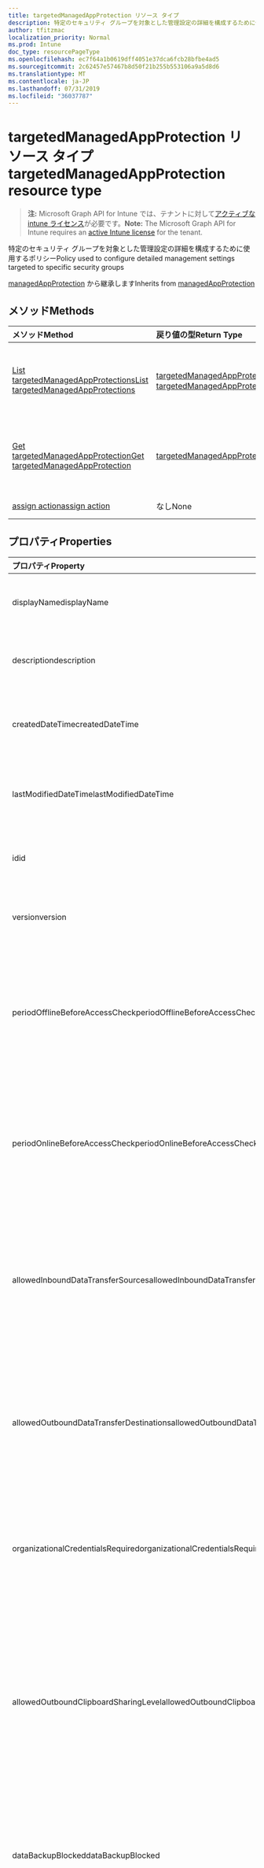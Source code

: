 ```yaml
---
title: targetedManagedAppProtection リソース タイプ
description: 特定のセキュリティ グループを対象とした管理設定の詳細を構成するために使用するポリシー
author: tfitzmac
localization_priority: Normal
ms.prod: Intune
doc_type: resourcePageType
ms.openlocfilehash: ec7f64a1b0619dff4051e37dca6fcb28bfbe4ad5
ms.sourcegitcommit: 2c62457e57467b8d50f21b255b553106a9a5d8d6
ms.translationtype: MT
ms.contentlocale: ja-JP
ms.lasthandoff: 07/31/2019
ms.locfileid: "36037787"
---
```

# <a name="targetedmanagedappprotection-resource-type"></a><span data-ttu-id="c180c-103">targetedManagedAppProtection リソース タイプ</span><span class="sxs-lookup"><span data-stu-id="c180c-103">targetedManagedAppProtection resource type</span></span>

> <span data-ttu-id="c180c-104">**注:** Microsoft Graph API for Intune では、テナントに対して[アクティブな intune ライセンス](https://go.microsoft.com/fwlink/?linkid=839381)が必要です。</span><span class="sxs-lookup"><span data-stu-id="c180c-104">**Note:** The Microsoft Graph API for Intune requires an [active Intune license](https://go.microsoft.com/fwlink/?linkid=839381) for the tenant.</span></span>

<span data-ttu-id="c180c-105">特定のセキュリティ グループを対象とした管理設定の詳細を構成するために使用するポリシー</span><span class="sxs-lookup"><span data-stu-id="c180c-105">Policy used to configure detailed management settings targeted to specific security groups</span></span>


<span data-ttu-id="c180c-106">[managedAppProtection](../resources/intune-mam-managedappprotection.md) から継承します</span><span class="sxs-lookup"><span data-stu-id="c180c-106">Inherits from [managedAppProtection](../resources/intune-mam-managedappprotection.md)</span></span>

## <a name="methods"></a><span data-ttu-id="c180c-107">メソッド</span><span class="sxs-lookup"><span data-stu-id="c180c-107">Methods</span></span>
|<span data-ttu-id="c180c-108">メソッド</span><span class="sxs-lookup"><span data-stu-id="c180c-108">Method</span></span>|<span data-ttu-id="c180c-109">戻り値の型</span><span class="sxs-lookup"><span data-stu-id="c180c-109">Return Type</span></span>|<span data-ttu-id="c180c-110">説明</span><span class="sxs-lookup"><span data-stu-id="c180c-110">Description</span></span>|
|:---|:---|:---|
|[<span data-ttu-id="c180c-111">List targetedManagedAppProtections</span><span class="sxs-lookup"><span data-stu-id="c180c-111">List targetedManagedAppProtections</span></span>](../api/intune-mam-targetedmanagedappprotection-list.md)|<span data-ttu-id="c180c-112">[targetedManagedAppProtection](../resources/intune-mam-targetedmanagedappprotection.md) コレクション</span><span class="sxs-lookup"><span data-stu-id="c180c-112">[targetedManagedAppProtection](../resources/intune-mam-targetedmanagedappprotection.md) collection</span></span>|<span data-ttu-id="c180c-113">[targetedManagedAppProtection](../resources/intune-mam-targetedmanagedappprotection.md) オブジェクトのプロパティとリレーションシップをリストします。</span><span class="sxs-lookup"><span data-stu-id="c180c-113">List properties and relationships of the [targetedManagedAppProtection](../resources/intune-mam-targetedmanagedappprotection.md) objects.</span></span>|
|[<span data-ttu-id="c180c-114">Get targetedManagedAppProtection</span><span class="sxs-lookup"><span data-stu-id="c180c-114">Get targetedManagedAppProtection</span></span>](../api/intune-mam-targetedmanagedappprotection-get.md)|[<span data-ttu-id="c180c-115">targetedManagedAppProtection</span><span class="sxs-lookup"><span data-stu-id="c180c-115">targetedManagedAppProtection</span></span>](../resources/intune-mam-targetedmanagedappprotection.md)|<span data-ttu-id="c180c-116">[targetedManagedAppProtection](../resources/intune-mam-targetedmanagedappprotection.md) オブジェクトのプロパティとリレーションシップを読み取ります。</span><span class="sxs-lookup"><span data-stu-id="c180c-116">Read properties and relationships of the [targetedManagedAppProtection](../resources/intune-mam-targetedmanagedappprotection.md) object.</span></span>|
|[<span data-ttu-id="c180c-117">assign action</span><span class="sxs-lookup"><span data-stu-id="c180c-117">assign action</span></span>](../api/intune-mam-targetedmanagedappprotection-assign.md)|<span data-ttu-id="c180c-118">なし</span><span class="sxs-lookup"><span data-stu-id="c180c-118">None</span></span>|<span data-ttu-id="c180c-119">まだ文書化されていません</span><span class="sxs-lookup"><span data-stu-id="c180c-119">Not yet documented</span></span>|

## <a name="properties"></a><span data-ttu-id="c180c-120">プロパティ</span><span class="sxs-lookup"><span data-stu-id="c180c-120">Properties</span></span>
|<span data-ttu-id="c180c-121">プロパティ</span><span class="sxs-lookup"><span data-stu-id="c180c-121">Property</span></span>|<span data-ttu-id="c180c-122">型</span><span class="sxs-lookup"><span data-stu-id="c180c-122">Type</span></span>|<span data-ttu-id="c180c-123">説明</span><span class="sxs-lookup"><span data-stu-id="c180c-123">Description</span></span>|
|:---|:---|:---|
|<span data-ttu-id="c180c-124">displayName</span><span class="sxs-lookup"><span data-stu-id="c180c-124">displayName</span></span>|<span data-ttu-id="c180c-125">String</span><span class="sxs-lookup"><span data-stu-id="c180c-125">String</span></span>|<span data-ttu-id="c180c-126">ポリシーの表示名。</span><span class="sxs-lookup"><span data-stu-id="c180c-126">Policy display name.</span></span> <span data-ttu-id="c180c-127">[managedAppPolicy](../resources/intune-mam-managedapppolicy.md) から継承します</span><span class="sxs-lookup"><span data-stu-id="c180c-127">Inherited from [managedAppPolicy](../resources/intune-mam-managedapppolicy.md)</span></span>|
|<span data-ttu-id="c180c-128">description</span><span class="sxs-lookup"><span data-stu-id="c180c-128">description</span></span>|<span data-ttu-id="c180c-129">String</span><span class="sxs-lookup"><span data-stu-id="c180c-129">String</span></span>|<span data-ttu-id="c180c-130">ポリシーの説明。</span><span class="sxs-lookup"><span data-stu-id="c180c-130">The policy's description.</span></span> <span data-ttu-id="c180c-131">[managedAppPolicy](../resources/intune-mam-managedapppolicy.md) から継承します</span><span class="sxs-lookup"><span data-stu-id="c180c-131">Inherited from [managedAppPolicy](../resources/intune-mam-managedapppolicy.md)</span></span>|
|<span data-ttu-id="c180c-132">createdDateTime</span><span class="sxs-lookup"><span data-stu-id="c180c-132">createdDateTime</span></span>|<span data-ttu-id="c180c-133">DateTimeOffset</span><span class="sxs-lookup"><span data-stu-id="c180c-133">DateTimeOffset</span></span>|<span data-ttu-id="c180c-134">ポリシーが作成された日時。</span><span class="sxs-lookup"><span data-stu-id="c180c-134">The date and time the policy was created.</span></span> <span data-ttu-id="c180c-135">[managedAppPolicy](../resources/intune-mam-managedapppolicy.md) から継承します</span><span class="sxs-lookup"><span data-stu-id="c180c-135">Inherited from [managedAppPolicy](../resources/intune-mam-managedapppolicy.md)</span></span>|
|<span data-ttu-id="c180c-136">lastModifiedDateTime</span><span class="sxs-lookup"><span data-stu-id="c180c-136">lastModifiedDateTime</span></span>|<span data-ttu-id="c180c-137">DateTimeOffset</span><span class="sxs-lookup"><span data-stu-id="c180c-137">DateTimeOffset</span></span>|<span data-ttu-id="c180c-138">ポリシーが変更された最終日時。</span><span class="sxs-lookup"><span data-stu-id="c180c-138">Last time the policy was modified.</span></span> <span data-ttu-id="c180c-139">[managedAppPolicy](../resources/intune-mam-managedapppolicy.md) から継承します</span><span class="sxs-lookup"><span data-stu-id="c180c-139">Inherited from [managedAppPolicy](../resources/intune-mam-managedapppolicy.md)</span></span>|
|<span data-ttu-id="c180c-140">id</span><span class="sxs-lookup"><span data-stu-id="c180c-140">id</span></span>|<span data-ttu-id="c180c-141">文字列</span><span class="sxs-lookup"><span data-stu-id="c180c-141">String</span></span>|<span data-ttu-id="c180c-142">エンティティのキー。</span><span class="sxs-lookup"><span data-stu-id="c180c-142">Key of the entity.</span></span> <span data-ttu-id="c180c-143">[managedAppPolicy](../resources/intune-mam-managedapppolicy.md) から継承します</span><span class="sxs-lookup"><span data-stu-id="c180c-143">Inherited from [managedAppPolicy](../resources/intune-mam-managedapppolicy.md)</span></span>|
|<span data-ttu-id="c180c-144">version</span><span class="sxs-lookup"><span data-stu-id="c180c-144">version</span></span>|<span data-ttu-id="c180c-145">String</span><span class="sxs-lookup"><span data-stu-id="c180c-145">String</span></span>|<span data-ttu-id="c180c-146">エンティティのバージョン。</span><span class="sxs-lookup"><span data-stu-id="c180c-146">Version of the entity.</span></span> <span data-ttu-id="c180c-147">[managedAppPolicy](../resources/intune-mam-managedapppolicy.md) から継承します</span><span class="sxs-lookup"><span data-stu-id="c180c-147">Inherited from [managedAppPolicy](../resources/intune-mam-managedapppolicy.md)</span></span>|
|<span data-ttu-id="c180c-148">periodOfflineBeforeAccessCheck</span><span class="sxs-lookup"><span data-stu-id="c180c-148">periodOfflineBeforeAccessCheck</span></span>|<span data-ttu-id="c180c-149">期間</span><span class="sxs-lookup"><span data-stu-id="c180c-149">Duration</span></span>|<span data-ttu-id="c180c-150">デバイスがインターネットに接続されていないでこの期間が過ぎると、アクセスがチェックされます。</span><span class="sxs-lookup"><span data-stu-id="c180c-150">The period after which access is checked when the device is not connected to the internet.</span></span> <span data-ttu-id="c180c-151">[managedAppProtection](../resources/intune-mam-managedappprotection.md) から継承します</span><span class="sxs-lookup"><span data-stu-id="c180c-151">Inherited from [managedAppProtection](../resources/intune-mam-managedappprotection.md)</span></span>|
|<span data-ttu-id="c180c-152">periodOnlineBeforeAccessCheck</span><span class="sxs-lookup"><span data-stu-id="c180c-152">periodOnlineBeforeAccessCheck</span></span>|<span data-ttu-id="c180c-153">期間</span><span class="sxs-lookup"><span data-stu-id="c180c-153">Duration</span></span>|<span data-ttu-id="c180c-154">デバイスがインターネットに接続されていてこの期間が過ぎると、アクセスがチェックされます。</span><span class="sxs-lookup"><span data-stu-id="c180c-154">The period after which access is checked when the device is connected to the internet.</span></span> <span data-ttu-id="c180c-155">[managedAppProtection](../resources/intune-mam-managedappprotection.md) から継承します</span><span class="sxs-lookup"><span data-stu-id="c180c-155">Inherited from [managedAppProtection](../resources/intune-mam-managedappprotection.md)</span></span>|
|<span data-ttu-id="c180c-156">allowedInboundDataTransferSources</span><span class="sxs-lookup"><span data-stu-id="c180c-156">allowedInboundDataTransferSources</span></span>|[<span data-ttu-id="c180c-157">Managedappdatatransフェリーレベル</span><span class="sxs-lookup"><span data-stu-id="c180c-157">managedAppDataTransferLevel</span></span>](../resources/intune-mam-managedappdatatransferlevel.md)|<span data-ttu-id="c180c-158">データの転送が許可されたソース。</span><span class="sxs-lookup"><span data-stu-id="c180c-158">Sources from which data is allowed to be transferred.</span></span> <span data-ttu-id="c180c-159">[Managedappprotection](../resources/intune-mam-managedappprotection.md)から継承します。</span><span class="sxs-lookup"><span data-stu-id="c180c-159">Inherited from [managedAppProtection](../resources/intune-mam-managedappprotection.md).</span></span> <span data-ttu-id="c180c-160">可能な値は、`allApps`、`managedApps`、`none` です。</span><span class="sxs-lookup"><span data-stu-id="c180c-160">Possible values are: `allApps`, `managedApps`, `none`.</span></span>|
|<span data-ttu-id="c180c-161">allowedOutboundDataTransferDestinations</span><span class="sxs-lookup"><span data-stu-id="c180c-161">allowedOutboundDataTransferDestinations</span></span>|[<span data-ttu-id="c180c-162">Managedappdatatransフェリーレベル</span><span class="sxs-lookup"><span data-stu-id="c180c-162">managedAppDataTransferLevel</span></span>](../resources/intune-mam-managedappdatatransferlevel.md)|<span data-ttu-id="c180c-163">データの転送が許可された宛先。</span><span class="sxs-lookup"><span data-stu-id="c180c-163">Destinations to which data is allowed to be transferred.</span></span> <span data-ttu-id="c180c-164">[Managedappprotection](../resources/intune-mam-managedappprotection.md)から継承します。</span><span class="sxs-lookup"><span data-stu-id="c180c-164">Inherited from [managedAppProtection](../resources/intune-mam-managedappprotection.md).</span></span> <span data-ttu-id="c180c-165">可能な値は、`allApps`、`managedApps`、`none` です。</span><span class="sxs-lookup"><span data-stu-id="c180c-165">Possible values are: `allApps`, `managedApps`, `none`.</span></span>|
|<span data-ttu-id="c180c-166">organizationalCredentialsRequired</span><span class="sxs-lookup"><span data-stu-id="c180c-166">organizationalCredentialsRequired</span></span>|<span data-ttu-id="c180c-167">Boolean</span><span class="sxs-lookup"><span data-stu-id="c180c-167">Boolean</span></span>|<span data-ttu-id="c180c-168">アプリを使用するために組織の資格情報が必要かどうかを示します。</span><span class="sxs-lookup"><span data-stu-id="c180c-168">Indicates whether organizational credentials are required for app use.</span></span> <span data-ttu-id="c180c-169">[managedAppProtection](../resources/intune-mam-managedappprotection.md) から継承します</span><span class="sxs-lookup"><span data-stu-id="c180c-169">Inherited from [managedAppProtection](../resources/intune-mam-managedappprotection.md)</span></span>|
|<span data-ttu-id="c180c-170">allowedOutboundClipboardSharingLevel</span><span class="sxs-lookup"><span data-stu-id="c180c-170">allowedOutboundClipboardSharingLevel</span></span>|[<span data-ttu-id="c180c-171">Managedappクリップボードの Sharinglevel</span><span class="sxs-lookup"><span data-stu-id="c180c-171">managedAppClipboardSharingLevel</span></span>](../resources/intune-mam-managedappclipboardsharinglevel.md)|<span data-ttu-id="c180c-172">管理対象デバイスで、アプリ間でクリップボードを共有できるレベル。</span><span class="sxs-lookup"><span data-stu-id="c180c-172">The level to which the clipboard may be shared between apps on the managed device.</span></span> <span data-ttu-id="c180c-173">[Managedappprotection](../resources/intune-mam-managedappprotection.md)から継承します。</span><span class="sxs-lookup"><span data-stu-id="c180c-173">Inherited from [managedAppProtection](../resources/intune-mam-managedappprotection.md).</span></span> <span data-ttu-id="c180c-174">可能な値は、`allApps`、`managedAppsWithPasteIn`、`managedApps`、`blocked` です。</span><span class="sxs-lookup"><span data-stu-id="c180c-174">Possible values are: `allApps`, `managedAppsWithPasteIn`, `managedApps`, `blocked`.</span></span>|
|<span data-ttu-id="c180c-175">dataBackupBlocked</span><span class="sxs-lookup"><span data-stu-id="c180c-175">dataBackupBlocked</span></span>|<span data-ttu-id="c180c-176">Boolean</span><span class="sxs-lookup"><span data-stu-id="c180c-176">Boolean</span></span>|<span data-ttu-id="c180c-177">管理対象アプリのデータのバックアップがブロックされるかどうかを示します。</span><span class="sxs-lookup"><span data-stu-id="c180c-177">Indicates whether the backup of a managed app's data is blocked.</span></span> <span data-ttu-id="c180c-178">[managedAppProtection](../resources/intune-mam-managedappprotection.md) から継承します</span><span class="sxs-lookup"><span data-stu-id="c180c-178">Inherited from [managedAppProtection](../resources/intune-mam-managedappprotection.md)</span></span>|
|<span data-ttu-id="c180c-179">deviceComplianceRequired</span><span class="sxs-lookup"><span data-stu-id="c180c-179">deviceComplianceRequired</span></span>|<span data-ttu-id="c180c-180">Boolean</span><span class="sxs-lookup"><span data-stu-id="c180c-180">Boolean</span></span>|<span data-ttu-id="c180c-181">デバイスの準拠が必要かどうかを示します。</span><span class="sxs-lookup"><span data-stu-id="c180c-181">Indicates whether device compliance is required.</span></span> <span data-ttu-id="c180c-182">[managedAppProtection](../resources/intune-mam-managedappprotection.md) から継承します</span><span class="sxs-lookup"><span data-stu-id="c180c-182">Inherited from [managedAppProtection](../resources/intune-mam-managedappprotection.md)</span></span>|
|<span data-ttu-id="c180c-183">managedBrowserToOpenLinksRequired</span><span class="sxs-lookup"><span data-stu-id="c180c-183">managedBrowserToOpenLinksRequired</span></span>|<span data-ttu-id="c180c-184">Boolean</span><span class="sxs-lookup"><span data-stu-id="c180c-184">Boolean</span></span>|<span data-ttu-id="c180c-185">管理対象ブラウザー アプリでインターネット リンクを開く必要があるかどうかを示します。</span><span class="sxs-lookup"><span data-stu-id="c180c-185">Indicates whether internet links should be opened in the managed browser app.</span></span> <span data-ttu-id="c180c-186">[managedAppProtection](../resources/intune-mam-managedappprotection.md) から継承します</span><span class="sxs-lookup"><span data-stu-id="c180c-186">Inherited from [managedAppProtection](../resources/intune-mam-managedappprotection.md)</span></span>|
|<span data-ttu-id="c180c-187">saveAsBlocked</span><span class="sxs-lookup"><span data-stu-id="c180c-187">saveAsBlocked</span></span>|<span data-ttu-id="c180c-188">Boolean</span><span class="sxs-lookup"><span data-stu-id="c180c-188">Boolean</span></span>|<span data-ttu-id="c180c-189">ユーザーが保護されたファイルのコピーを保存するために、[名前を付けて保存] メニュー項目を使用できるかどうかを示します。</span><span class="sxs-lookup"><span data-stu-id="c180c-189">Indicates whether users may use the "Save As" menu item to save a copy of protected files.</span></span> <span data-ttu-id="c180c-190">[managedAppProtection](../resources/intune-mam-managedappprotection.md) から継承します</span><span class="sxs-lookup"><span data-stu-id="c180c-190">Inherited from [managedAppProtection](../resources/intune-mam-managedappprotection.md)</span></span>|
|<span data-ttu-id="c180c-191">periodOfflineBeforeWipeIsEnforced</span><span class="sxs-lookup"><span data-stu-id="c180c-191">periodOfflineBeforeWipeIsEnforced</span></span>|<span data-ttu-id="c180c-192">期間</span><span class="sxs-lookup"><span data-stu-id="c180c-192">Duration</span></span>|<span data-ttu-id="c180c-193">アプリがインターネットから切断されている状態を維持できる時間数。この時間を過ぎると管理対象データはすべて消去されます。</span><span class="sxs-lookup"><span data-stu-id="c180c-193">The amount of time an app is allowed to remain disconnected from the internet before all managed data it is wiped.</span></span> <span data-ttu-id="c180c-194">[managedAppProtection](../resources/intune-mam-managedappprotection.md) から継承します</span><span class="sxs-lookup"><span data-stu-id="c180c-194">Inherited from [managedAppProtection](../resources/intune-mam-managedappprotection.md)</span></span>|
|<span data-ttu-id="c180c-195">pinRequired</span><span class="sxs-lookup"><span data-stu-id="c180c-195">pinRequired</span></span>|<span data-ttu-id="c180c-196">Boolean</span><span class="sxs-lookup"><span data-stu-id="c180c-196">Boolean</span></span>|<span data-ttu-id="c180c-197">アプリ レベルの pin が必要かどうかを示します。</span><span class="sxs-lookup"><span data-stu-id="c180c-197">Indicates whether an app-level pin is required.</span></span> <span data-ttu-id="c180c-198">[managedAppProtection](../resources/intune-mam-managedappprotection.md) から継承します</span><span class="sxs-lookup"><span data-stu-id="c180c-198">Inherited from [managedAppProtection](../resources/intune-mam-managedappprotection.md)</span></span>|
|<span data-ttu-id="c180c-199">maximumPinRetries</span><span class="sxs-lookup"><span data-stu-id="c180c-199">maximumPinRetries</span></span>|<span data-ttu-id="c180c-200">Int32</span><span class="sxs-lookup"><span data-stu-id="c180c-200">Int32</span></span>|<span data-ttu-id="c180c-201">管理対象アプリがブロックまたはワイプされるまでの、正しくない pin の再試行回数の最大数。</span><span class="sxs-lookup"><span data-stu-id="c180c-201">Maximum number of incorrect pin retry attempts before the managed app is either blocked or wiped.</span></span> <span data-ttu-id="c180c-202">[managedAppProtection](../resources/intune-mam-managedappprotection.md) から継承します</span><span class="sxs-lookup"><span data-stu-id="c180c-202">Inherited from [managedAppProtection](../resources/intune-mam-managedappprotection.md)</span></span>|
|<span data-ttu-id="c180c-203">simplePinBlocked</span><span class="sxs-lookup"><span data-stu-id="c180c-203">simplePinBlocked</span></span>|<span data-ttu-id="c180c-204">Boolean</span><span class="sxs-lookup"><span data-stu-id="c180c-204">Boolean</span></span>|<span data-ttu-id="c180c-205">simplePin がブロックされるかどうかを示します。</span><span class="sxs-lookup"><span data-stu-id="c180c-205">Indicates whether simplePin is blocked.</span></span> <span data-ttu-id="c180c-206">[managedAppProtection](../resources/intune-mam-managedappprotection.md) から継承します</span><span class="sxs-lookup"><span data-stu-id="c180c-206">Inherited from [managedAppProtection](../resources/intune-mam-managedappprotection.md)</span></span>|
|<span data-ttu-id="c180c-207">minimumPinLength</span><span class="sxs-lookup"><span data-stu-id="c180c-207">minimumPinLength</span></span>|<span data-ttu-id="c180c-208">Int32</span><span class="sxs-lookup"><span data-stu-id="c180c-208">Int32</span></span>|<span data-ttu-id="c180c-209">PinRequired が True に設定されている場合の、アプリ レベルの pin に必要な最小限の pin の長さ ([managedAppProtection](../resources/intune-mam-managedappprotection.md) から継承)</span><span class="sxs-lookup"><span data-stu-id="c180c-209">Minimum pin length required for an app-level pin if PinRequired is set to True Inherited from [managedAppProtection](../resources/intune-mam-managedappprotection.md)</span></span>|
|<span data-ttu-id="c180c-210">pinCharacterSet</span><span class="sxs-lookup"><span data-stu-id="c180c-210">pinCharacterSet</span></span>|[<span data-ttu-id="c180c-211">managedAppPinCharacterSet</span><span class="sxs-lookup"><span data-stu-id="c180c-211">managedAppPinCharacterSet</span></span>](../resources/intune-mam-managedapppincharacterset.md)|<span data-ttu-id="c180c-212">PinRequired が True に設定されている場合に、アプリ レベルの pin に使用できる文字セット。</span><span class="sxs-lookup"><span data-stu-id="c180c-212">Character set which may be used for an app-level pin if PinRequired is set to True.</span></span> <span data-ttu-id="c180c-213">[Managedappprotection](../resources/intune-mam-managedappprotection.md)から継承します。</span><span class="sxs-lookup"><span data-stu-id="c180c-213">Inherited from [managedAppProtection](../resources/intune-mam-managedappprotection.md).</span></span> <span data-ttu-id="c180c-214">可能な値は、`numeric`、`alphanumericAndSymbol` です。</span><span class="sxs-lookup"><span data-stu-id="c180c-214">Possible values are: `numeric`, `alphanumericAndSymbol`.</span></span>|
|<span data-ttu-id="c180c-215">periodBeforePinReset</span><span class="sxs-lookup"><span data-stu-id="c180c-215">periodBeforePinReset</span></span>|<span data-ttu-id="c180c-216">Duration</span><span class="sxs-lookup"><span data-stu-id="c180c-216">Duration</span></span>|<span data-ttu-id="c180c-217">PinRequired が True に設定されている場合、この TimePeriod を過ぎると全レベルの pin を再設定する必要があります。</span><span class="sxs-lookup"><span data-stu-id="c180c-217">TimePeriod before the all-level pin must be reset if PinRequired is set to True.</span></span> <span data-ttu-id="c180c-218">[managedAppProtection](../resources/intune-mam-managedappprotection.md) から継承します</span><span class="sxs-lookup"><span data-stu-id="c180c-218">Inherited from [managedAppProtection](../resources/intune-mam-managedappprotection.md)</span></span>|
|<span data-ttu-id="c180c-219">allowedDataStorageLocations</span><span class="sxs-lookup"><span data-stu-id="c180c-219">allowedDataStorageLocations</span></span>|<span data-ttu-id="c180c-220">[Managedappdatastoragelocation](../resources/intune-mam-managedappdatastoragelocation.md)コレクション</span><span class="sxs-lookup"><span data-stu-id="c180c-220">[managedAppDataStorageLocation](../resources/intune-mam-managedappdatastoragelocation.md) collection</span></span>|<span data-ttu-id="c180c-221">ユーザーが管理対象データを格納できるデータの保存場所。</span><span class="sxs-lookup"><span data-stu-id="c180c-221">Data storage locations where a user may store managed data.</span></span> <span data-ttu-id="c180c-222">[managedAppProtection](../resources/intune-mam-managedappprotection.md) から継承します</span><span class="sxs-lookup"><span data-stu-id="c180c-222">Inherited from [managedAppProtection](../resources/intune-mam-managedappprotection.md)</span></span>|
|<span data-ttu-id="c180c-223">contactSyncBlocked</span><span class="sxs-lookup"><span data-stu-id="c180c-223">contactSyncBlocked</span></span>|<span data-ttu-id="c180c-224">Boolean</span><span class="sxs-lookup"><span data-stu-id="c180c-224">Boolean</span></span>|<span data-ttu-id="c180c-225">連絡先をユーザー デバイスに同期できるかどうかを示します。</span><span class="sxs-lookup"><span data-stu-id="c180c-225">Indicates whether contacts can be synced to the user's device.</span></span> <span data-ttu-id="c180c-226">[managedAppProtection](../resources/intune-mam-managedappprotection.md) から継承します</span><span class="sxs-lookup"><span data-stu-id="c180c-226">Inherited from [managedAppProtection](../resources/intune-mam-managedappprotection.md)</span></span>|
|<span data-ttu-id="c180c-227">printBlocked</span><span class="sxs-lookup"><span data-stu-id="c180c-227">printBlocked</span></span>|<span data-ttu-id="c180c-228">Boolean</span><span class="sxs-lookup"><span data-stu-id="c180c-228">Boolean</span></span>|<span data-ttu-id="c180c-229">管理対象アプリからの印刷を許可するかどうかを示します。</span><span class="sxs-lookup"><span data-stu-id="c180c-229">Indicates whether printing is allowed from managed apps.</span></span> <span data-ttu-id="c180c-230">[managedAppProtection](../resources/intune-mam-managedappprotection.md) から継承します</span><span class="sxs-lookup"><span data-stu-id="c180c-230">Inherited from [managedAppProtection](../resources/intune-mam-managedappprotection.md)</span></span>|
|<span data-ttu-id="c180c-231">fingerprintBlocked</span><span class="sxs-lookup"><span data-stu-id="c180c-231">fingerprintBlocked</span></span>|<span data-ttu-id="c180c-232">Boolean</span><span class="sxs-lookup"><span data-stu-id="c180c-232">Boolean</span></span>|<span data-ttu-id="c180c-233">PinRequired が True に設定されている場合に、pin の代わりに指紋リーダーの使用を許可するかどうかを示します。</span><span class="sxs-lookup"><span data-stu-id="c180c-233">Indicates whether use of the fingerprint reader is allowed in place of a pin if PinRequired is set to True.</span></span> <span data-ttu-id="c180c-234">[managedAppProtection](../resources/intune-mam-managedappprotection.md) から継承します</span><span class="sxs-lookup"><span data-stu-id="c180c-234">Inherited from [managedAppProtection](../resources/intune-mam-managedappprotection.md)</span></span>|
|<span data-ttu-id="c180c-235">disableAppPinIfDevicePinIsSet</span><span class="sxs-lookup"><span data-stu-id="c180c-235">disableAppPinIfDevicePinIsSet</span></span>|<span data-ttu-id="c180c-236">Boolean</span><span class="sxs-lookup"><span data-stu-id="c180c-236">Boolean</span></span>|<span data-ttu-id="c180c-237">デバイスの pin が設定されている場合に、アプリの pin の使用が必要かどうかを示します。</span><span class="sxs-lookup"><span data-stu-id="c180c-237">Indicates whether use of the app pin is required if the device pin is set.</span></span> <span data-ttu-id="c180c-238">[managedAppProtection](../resources/intune-mam-managedappprotection.md) から継承します</span><span class="sxs-lookup"><span data-stu-id="c180c-238">Inherited from [managedAppProtection](../resources/intune-mam-managedappprotection.md)</span></span>|
|<span data-ttu-id="c180c-239">minimumRequiredOsVersion</span><span class="sxs-lookup"><span data-stu-id="c180c-239">minimumRequiredOsVersion</span></span>|<span data-ttu-id="c180c-240">String</span><span class="sxs-lookup"><span data-stu-id="c180c-240">String</span></span>|<span data-ttu-id="c180c-241">バージョンが、指定されたバージョンよりも小さい場合に、管理対象アプリによる会社のデータへのアクセスをブロックします。</span><span class="sxs-lookup"><span data-stu-id="c180c-241">Versions less than the specified version will block the managed app from accessing company data.</span></span> <span data-ttu-id="c180c-242">[managedAppProtection](../resources/intune-mam-managedappprotection.md) から継承します</span><span class="sxs-lookup"><span data-stu-id="c180c-242">Inherited from [managedAppProtection](../resources/intune-mam-managedappprotection.md)</span></span>|
|<span data-ttu-id="c180c-243">minimumWarningOsVersion</span><span class="sxs-lookup"><span data-stu-id="c180c-243">minimumWarningOsVersion</span></span>|<span data-ttu-id="c180c-244">String</span><span class="sxs-lookup"><span data-stu-id="c180c-244">String</span></span>|<span data-ttu-id="c180c-245">OS のバージョンが、指定されたバージョンよりも小さい場合に、会社のデータへアクセスすると管理対象アプリに警告メッセージが表示されます。</span><span class="sxs-lookup"><span data-stu-id="c180c-245">Versions less than the specified version will result in warning message on the managed app from accessing company data.</span></span> <span data-ttu-id="c180c-246">[managedAppProtection](../resources/intune-mam-managedappprotection.md) から継承します</span><span class="sxs-lookup"><span data-stu-id="c180c-246">Inherited from [managedAppProtection](../resources/intune-mam-managedappprotection.md)</span></span>|
|<span data-ttu-id="c180c-247">minimumRequiredAppVersion</span><span class="sxs-lookup"><span data-stu-id="c180c-247">minimumRequiredAppVersion</span></span>|<span data-ttu-id="c180c-248">String</span><span class="sxs-lookup"><span data-stu-id="c180c-248">String</span></span>|<span data-ttu-id="c180c-249">バージョンが、指定されたバージョンよりも小さい場合に、管理対象アプリによる会社のデータへのアクセスをブロックします。</span><span class="sxs-lookup"><span data-stu-id="c180c-249">Versions less than the specified version will block the managed app from accessing company data.</span></span> <span data-ttu-id="c180c-250">[managedAppProtection](../resources/intune-mam-managedappprotection.md) から継承します</span><span class="sxs-lookup"><span data-stu-id="c180c-250">Inherited from [managedAppProtection](../resources/intune-mam-managedappprotection.md)</span></span>|
|<span data-ttu-id="c180c-251">minimumWarningAppVersion</span><span class="sxs-lookup"><span data-stu-id="c180c-251">minimumWarningAppVersion</span></span>|<span data-ttu-id="c180c-252">String</span><span class="sxs-lookup"><span data-stu-id="c180c-252">String</span></span>|<span data-ttu-id="c180c-253">アプリのバージョンが、指定されたバージョンよりも小さい場合に、管理対象アプリに警告メッセージが表示されます。</span><span class="sxs-lookup"><span data-stu-id="c180c-253">Versions less than the specified version will result in warning message on the managed app.</span></span> <span data-ttu-id="c180c-254">[managedAppProtection](../resources/intune-mam-managedappprotection.md) から継承します</span><span class="sxs-lookup"><span data-stu-id="c180c-254">Inherited from [managedAppProtection](../resources/intune-mam-managedappprotection.md)</span></span>|
|<span data-ttu-id="c180c-255">isAssigned</span><span class="sxs-lookup"><span data-stu-id="c180c-255">isAssigned</span></span>|<span data-ttu-id="c180c-256">Boolean</span><span class="sxs-lookup"><span data-stu-id="c180c-256">Boolean</span></span>|<span data-ttu-id="c180c-257">包含グループにポリシーを配置するかどうかを示します。</span><span class="sxs-lookup"><span data-stu-id="c180c-257">Indicates if the policy is deployed to any inclusion groups or not.</span></span>|

## <a name="relationships"></a><span data-ttu-id="c180c-258">リレーションシップ</span><span class="sxs-lookup"><span data-stu-id="c180c-258">Relationships</span></span>
|<span data-ttu-id="c180c-259">リレーションシップ</span><span class="sxs-lookup"><span data-stu-id="c180c-259">Relationship</span></span>|<span data-ttu-id="c180c-260">型</span><span class="sxs-lookup"><span data-stu-id="c180c-260">Type</span></span>|<span data-ttu-id="c180c-261">説明</span><span class="sxs-lookup"><span data-stu-id="c180c-261">Description</span></span>|
|:---|:---|:---|
|<span data-ttu-id="c180c-262">assignments</span><span class="sxs-lookup"><span data-stu-id="c180c-262">assignments</span></span>|<span data-ttu-id="c180c-263">[targetedManagedAppPolicyAssignment](../resources/intune-mam-targetedmanagedapppolicyassignment.md) コレクション</span><span class="sxs-lookup"><span data-stu-id="c180c-263">[targetedManagedAppPolicyAssignment](../resources/intune-mam-targetedmanagedapppolicyassignment.md) collection</span></span>|<span data-ttu-id="c180c-264">ポリシーが配置される包含グループと除外グループのリストのナビゲーション プロパティです。</span><span class="sxs-lookup"><span data-stu-id="c180c-264">Navigation property to list of inclusion and exclusion groups to which the policy is deployed.</span></span>|

## <a name="json-representation"></a><span data-ttu-id="c180c-265">JSON 表記</span><span class="sxs-lookup"><span data-stu-id="c180c-265">JSON Representation</span></span>
<span data-ttu-id="c180c-266">以下は、リソースの JSON 表記です。</span><span class="sxs-lookup"><span data-stu-id="c180c-266">Here is a JSON representation of the resource.</span></span>
<!-- {
  "blockType": "resource",
  "keyProperty": "id",
  "@odata.type": "microsoft.graph.targetedManagedAppProtection"
}
-->
``` json
{
  "@odata.type": "#microsoft.graph.targetedManagedAppProtection",
  "displayName": "String",
  "description": "String",
  "createdDateTime": "String (timestamp)",
  "lastModifiedDateTime": "String (timestamp)",
  "id": "String (identifier)",
  "version": "String",
  "periodOfflineBeforeAccessCheck": "String (duration)",
  "periodOnlineBeforeAccessCheck": "String (duration)",
  "allowedInboundDataTransferSources": "String",
  "allowedOutboundDataTransferDestinations": "String",
  "organizationalCredentialsRequired": true,
  "allowedOutboundClipboardSharingLevel": "String",
  "dataBackupBlocked": true,
  "deviceComplianceRequired": true,
  "managedBrowserToOpenLinksRequired": true,
  "saveAsBlocked": true,
  "periodOfflineBeforeWipeIsEnforced": "String (duration)",
  "pinRequired": true,
  "maximumPinRetries": 1024,
  "simplePinBlocked": true,
  "minimumPinLength": 1024,
  "pinCharacterSet": "String",
  "periodBeforePinReset": "String (duration)",
  "allowedDataStorageLocations": [
    "String"
  ],
  "contactSyncBlocked": true,
  "printBlocked": true,
  "fingerprintBlocked": true,
  "disableAppPinIfDevicePinIsSet": true,
  "minimumRequiredOsVersion": "String",
  "minimumWarningOsVersion": "String",
  "minimumRequiredAppVersion": "String",
  "minimumWarningAppVersion": "String",
  "isAssigned": true
}
```

<!-- {
  "type": "#page.annotation",
  "suppressions": [
     "Warning: /api-reference/v1.0/resources/intune-mam-targetedmanagedappprotection.md/microsoft.graph.targetedManagedAppProtection/allowedDataStorageLocations:
    Inconsistent types between parameter (String) and table (Object)"
  ],
}
-->


